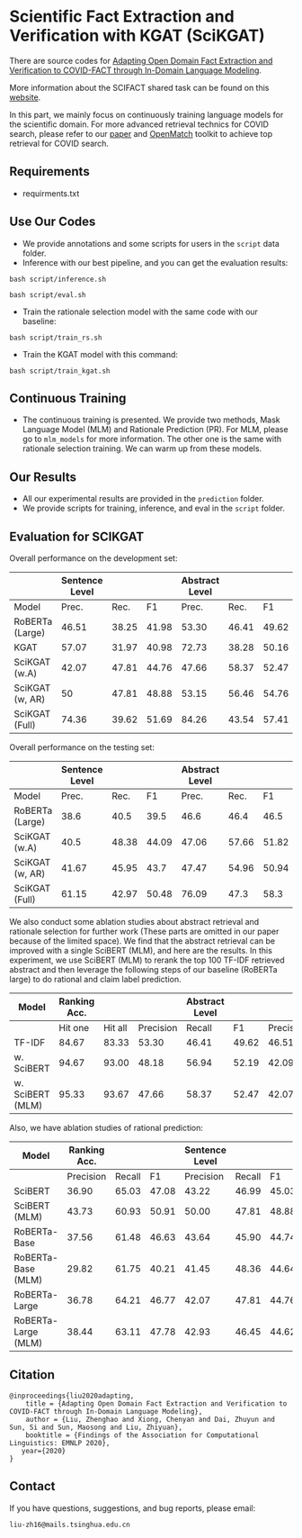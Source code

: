 # Scientific Fact Extraction and Verification with KGAT (SciKGAT)
There are source codes for [Adapting Open Domain Fact Extraction and Verification to COVID-FACT through In-Domain Language Modeling](https://www.aclweb.org/anthology/2020.findings-emnlp.216.pdf).


More information about the SCIFACT shared task can be found on this [website](https://scifact.apps.allenai.org).

In this part, we mainly focus on continuously training language models for the scientific domain. For more advanced retrieval technics for COVID search, please refer to our [paper](https://arxiv.org/abs/2011.01580) and [OpenMatch](https://github.com/thunlp/OpenMatch) toolkit to achieve top retrieval for COVID search.


## Requirements
* requirments.txt


## Use Our Codes
* We provide annotations and some scripts for users in the ``script`` data folder.
* Inference with our best pipeline, and you can get the evaluation results:
```
bash script/inference.sh
```
```
bash script/eval.sh
```
* Train the rationale selection model with the same code with our baseline:
```
bash script/train_rs.sh
```
* Train the KGAT model with this command:
```
bash script/train_kgat.sh
```

## Continuous Training
* The continuous training is presented. We provide two methods, Mask Language Model (MLM) and Rationale Prediction (PR). For MLM, please go to ``mlm_models`` for more information. The other one is the same with rationale selection training. We can warm up from these models.

## Our Results
* All our experimental results are provided in the ``prediction`` folder.
* We provide scripts for training, inference, and eval in the ``script`` folder.



## Evaluation for SCIKGAT
Overall performance on the development set:


|                 | Sentence Level |       |       | Abstract Level |       |       |
|-----------------|----------------|-------|-------|----------------|-------|-------|
| Model           | Prec.          | Rec.  | F1    | Prec.          | Rec.  | F1    |
| RoBERTa (Large) | 46.51          | 38.25 | 41.98 | 53.30           | 46.41 | 49.62  |
| KGAT            | 57.07          | 31.97 | 40.98 | 72.73          | 38.28 | 50.16 |
| SciKGAT (w.A)   | 42.07          | 47.81 | 44.76 | 47.66          | 58.37 | 52.47 |
| SciKGAT (w, AR) | 50             | 47.81 | 48.88 | 53.15          | 56.46 | 54.76 |
| SciKGAT (Full)  | 74.36          | 39.62 | 51.69 | 84.26          | 43.54 | 57.41 |

Overall performance on the testing set:


|                 | Sentence Level |       |       | Abstract Level |       |       |
|-----------------|----------------|-------|-------|----------------|-------|-------|
| Model           | Prec.          | Rec.  | F1    | Prec.          | Rec.  | F1    |
| RoBERTa (Large) | 38.6           | 40.5  | 39.5  | 46.6           | 46.4  | 46.5  |
| SciKGAT (w.A)   | 40.5           | 48.38 | 44.09 | 47.06          | 57.66 | 51.82 |
| SciKGAT (w, AR) | 41.67          | 45.95 | 43.7  | 47.47          | 54.96 | 50.94 |
| SciKGAT (Full)  | 61.15          | 42.97 | 50.48 | 76.09          | 47.3  | 58.3  |

We also conduct some ablation studies about abstract retrieval and rationale selection for further work (These parts are omitted in our paper because of the limited space). We find that the abstract retrieval can be improved with a single SciBERT (MLM), and here are the results. In this experiment, we use SciBERT (MLM) to rerank the top 100 TF-IDF retrieved abstract and then leverage the following steps of our baseline (RoBERTa large) to do rational and claim label prediction.

| Model            | Ranking Acc. |         |           | Abstract Level |       |           | Sentence Level |       |   |
|------------------|--------------|---------|-----------|----------------|-------|-----------|----------------|-------|---|
|                  | Hit one      | Hit all | Precision | Recall         | F1    | Precision | Recall         | F1    |
| TF-IDF           | 84.67        | 83.33   | 53.30     | 46.41          | 49.62 | 46.51     | 38.25          | 41.98 |
| w. SciBERT       | 94.67        | 93.00   | 48.18     | 56.94          | 52.19 | 42.09     | 47.27          | 44.53 |
| w. SciBERT (MLM) | 95.33        | 93.67   | 47.66     | 58.37          | 52.47 | 42.07     | 47.81          | 44.76 |

Also, we have ablation studies of rational prediction:

| Model               | Ranking Acc. |        |       | Sentence Level |        |       | Abstract Level |        |       |
|---------------------|--------------|--------|-------|----------------|--------|-------|----------------|--------|-------|
|                     | Precision    | Recall | F1    | Precision      | Recall | F1    | Precision      | Recall | F1    |
| SciBERT             | 36.90        | 65.03  | 47.08 | 43.22          | 46.99  | 45.03 | 48.94          | 55.02  | 51.80 |
| SciBERT (MLM)       | 43.73        | 60.93  | 50.91 | 50.00          | 47.81  | 48.88 | 53.15          | 56.46  | 54.76 |
| RoBERTa-Base        | 37.56        | 61.48  | 46.63 | 43.64          | 45.90  | 44.74 | 46.06          | 53.11  | 49.33 |
| RoBERTa-Base (MLM)  | 29.82        | 61.75  | 40.21 | 41.45          | 48.36  | 44.64 | 45.02          | 54.07  | 49.13 |
| RoBERTa-Large       | 36.78        | 64.21  | 46.77 | 42.07          | 47.81  | 44.76 | 47.66          | 58.37  | 52.47 |
| RoBERTa-Large (MLM) | 38.44        | 63.11  | 47.78 | 42.93          | 46.45  | 44.62 | 47.03          | 53.11  | 49.89 |





## Citation

```
@inproceedings{liu2020adapting,
    title = {Adapting Open Domain Fact Extraction and Verification to COVID-FACT through In-Domain Language Modeling},
    author = {Liu, Zhenghao and Xiong, Chenyan and Dai, Zhuyun and Sun, Si and Sun, Maosong and Liu, Zhiyuan},
    booktitle = {Findings of the Association for Computational Linguistics: EMNLP 2020},
   year={2020}
}
```
## Contact
If you have questions, suggestions, and bug reports, please email:
```
liu-zh16@mails.tsinghua.edu.cn
```
